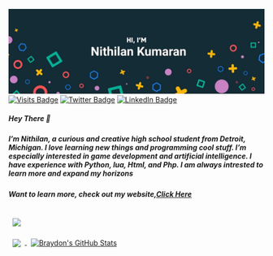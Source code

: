 [![Braydon's GitHub Banner](./assets/88eaaaef-1f5f-4921-9748-5a07f0ea5d97.jpeg)](https://nithilan.dev)
[![Visits Badge](https://badges.pufler.dev/visits/braydoncoyer/braydoncoyer)](https:nithilan.dev)
[![Twitter Badge](https://img.shields.io/badge/Twitter-Profile-informational?style=flat&logo=twitter&logoColor=white&color=1CA2F1)](https://twitter.com/BraydonCoyer)
[![LinkedIn Badge](https://img.shields.io/badge/LinkedIn-Profile-informational?style=flat&logo=linkedin&logoColor=white&color=0D76A8)](https://www.linkedin.com/in/braydon-coyer/)
##### Hey There 👋

##### I’m Nithilan, a curious and creative high school student from Detroit, Michigan. I love learning new things and programming cool stuff. I’m especially interested in game development and artificial intelligence. I have experience with Python, lua, Html, and Php. I am always intrested to learn more and expand my horizons

##### Want to learn more, check out my website,[Click Here](https://nithilan.dev)

<!-- Pinned Repositories -->

<a href="https://github.com/braydoncoyer/Space-Knights-Shop-Code">
  <img align="center" style="margin:1rem 0.5rem" src="https://github-readme-stats.vercel.app/api/pin/?username=braydoncoyer&repo=tailwindcss-v2-dark-mode-template&title_color=ffffff&text_color=c9cacc&icon_color=4AB197&bg_color=1A2B34" />
</a>

<br>



<!-- GitHub Stats -->

<a href="https://github.com/sathariels">
  <img align="center" style="margin:0.5rem" src="https://github-readme-stats.vercel.app/api/top-langs/?username=braydoncoyer&hide=html,css&title_color=ffffff&text_color=c9cacc&icon_color=4AB197&bg_color=1A2B34" />
</a>

<a href="https://github.com/sathariels">
  <img align="center" style="margin:0.5rem" src="https://github-readme-stats.vercel.app/api?username=braydoncoyer&show_icons=true&line_height=27&count_private=true&title_color=ffffff&text_color=c9cacc&icon_color=4AB097&bg_color=1A2B34" alt="Braydon's GitHub Stats" />
</a>

<!--
**sathariels/sathariels** is a ✨ _special_ ✨ repository because its `README.md` (this file) appears on your GitHub profile.

Here are some ideas to get you started:

- 🔭 I’m currently working on ...
- 🌱 I’m currently learning ...
- 👯 I’m looking to collaborate on ...
- 🤔 I’m looking for help with ...
- 💬 Ask me about ...
- 📫 How to reach me: ...
- 😄 Pronouns: ...
- ⚡ Fun fact: ...
-->
